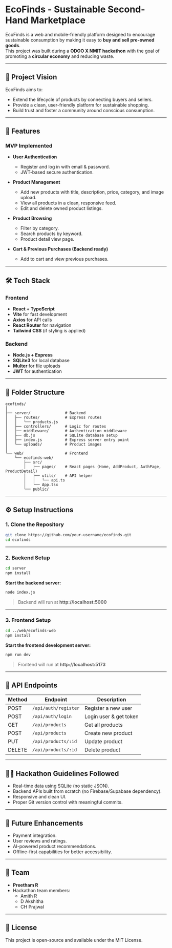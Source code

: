 # EcoFinds - Sustainable Second-Hand Marketplace

EcoFinds is a web and mobile-friendly platform designed to encourage sustainable consumption by making it easy to **buy and sell pre-owned goods**.  
This project was built during a **ODOO X NMIT hackathon** with the goal of promoting a **circular economy** and reducing waste.

---

## 🌱 **Project Vision**
EcoFinds aims to:
- Extend the lifecycle of products by connecting buyers and sellers.
- Provide a clean, user-friendly platform for sustainable shopping.
- Build trust and foster a community around conscious consumption.

---

## 🚀 **Features**
### **MVP Implemented**
- **User Authentication**
  - Register and log in with email & password.
  - JWT-based secure authentication.

- **Product Management**
  - Add new products with title, description, price, category, and image upload.
  - View all products in a clean, responsive feed.
  - Edit and delete owned product listings.

- **Product Browsing**
  - Filter by category.
  - Search products by keyword.
  - Product detail view page.

- **Cart & Previous Purchases (Backend ready)**
  - Add to cart and view previous purchases.

---

## 🛠 **Tech Stack**

### **Frontend**
- **React + TypeScript**  
- **Vite** for fast development
- **Axios** for API calls
- **React Router** for navigation
- **Tailwind CSS** (if styling is applied)

### **Backend**
- **Node.js + Express**
- **SQLite3** for local database
- **Multer** for file uploads
- **JWT** for authentication

---

## 📂 **Folder Structure**
```
ecofinds/
│
├── server/               # Backend
│   ├── routes/           # Express routes
│   │   └── products.js
│   ├── controllers/      # Logic for routes
│   ├── middleware/       # Authentication middleware
│   ├── db.js             # SQLite database setup
│   ├── index.js          # Express server entry point
│   └── uploads/          # Product images
│
└── web/                  # Frontend
    └── ecofinds-web/
        ├── src/
        │   ├── pages/    # React pages (Home, AddProduct, AuthPage, ProductDetail)
        │   ├── utils/    # API helper
        │   │   └── api.ts
        │   └── App.tsx
        └── public/
```

---

## ⚙️ **Setup Instructions**

### **1. Clone the Repository**
```bash
git clone https://github.com/your-username/ecofinds.git
cd ecofinds
```

---

### **2. Backend Setup**
```bash
cd server
npm install
```

**Start the backend server:**
```bash
node index.js
```
> Backend will run at **http://localhost:5000**

---

### **3. Frontend Setup**
```bash
cd ../web/ecofinds-web
npm install
```

**Start the frontend development server:**
```bash
npm run dev
```
> Frontend will run at **http://localhost:5173**

---

## 🔗 **API Endpoints**

| Method | Endpoint              | Description            |
|--------|----------------------|------------------------|
| POST   | `/api/auth/register` | Register a new user    |
| POST   | `/api/auth/login`    | Login user & get token |
| GET    | `/api/products`      | Get all products       |
| POST   | `/api/products`      | Create new product     |
| PUT    | `/api/products/:id`  | Update product         |
| DELETE | `/api/products/:id`  | Delete product         |

---

## 🧑‍💻 **Hackathon Guidelines Followed**
- Real-time data using SQLite (no static JSON).
- Backend APIs built from scratch (no Firebase/Supabase dependency).
- Responsive and clean UI.
- Proper Git version control with meaningful commits.

---

## 🌟 **Future Enhancements**
- Payment integration.
- User reviews and ratings.
- AI-powered product recommendations.
- Offline-first capabilities for better accessibility.

---

## 🤝 **Team**
- **Preetham R**
- Hackathon team members:
  - Amith R
  - D Akshitha
  - CH Prajwal

---

## 📜 License
This project is open-source and available under the MIT License.

